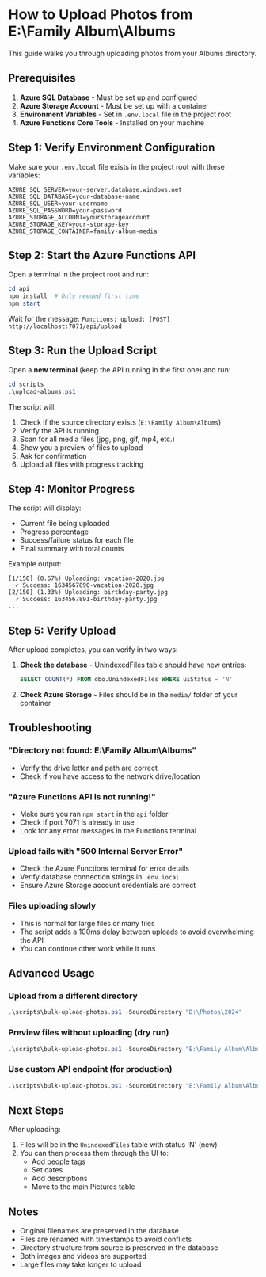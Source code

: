 # How to Upload Photos from E:\Family Album\Albums

This guide walks you through uploading photos from your Albums directory.

## Prerequisites

1. **Azure SQL Database** - Must be set up and configured
2. **Azure Storage Account** - Must be set up with a container
3. **Environment Variables** - Set in `.env.local` file in the project root
4. **Azure Functions Core Tools** - Installed on your machine

## Step 1: Verify Environment Configuration

Make sure your `.env.local` file exists in the project root with these variables:

```
AZURE_SQL_SERVER=your-server.database.windows.net
AZURE_SQL_DATABASE=your-database-name
AZURE_SQL_USER=your-username
AZURE_SQL_PASSWORD=your-password
AZURE_STORAGE_ACCOUNT=yourstorageaccount
AZURE_STORAGE_KEY=your-storage-key
AZURE_STORAGE_CONTAINER=family-album-media
```

## Step 2: Start the Azure Functions API

Open a terminal in the project root and run:

```powershell
cd api
npm install  # Only needed first time
npm start
```

Wait for the message: `Functions: upload: [POST] http://localhost:7071/api/upload`

## Step 3: Run the Upload Script

Open a **new terminal** (keep the API running in the first one) and run:

```powershell
cd scripts
.\upload-albums.ps1
```

The script will:
1. Check if the source directory exists (`E:\Family Album\Albums`)
2. Verify the API is running
3. Scan for all media files (jpg, png, gif, mp4, etc.)
4. Show you a preview of files to upload
5. Ask for confirmation
6. Upload all files with progress tracking

## Step 4: Monitor Progress

The script will display:
- Current file being uploaded
- Progress percentage
- Success/failure status for each file
- Final summary with total counts

Example output:
```
[1/150] (0.67%) Uploading: vacation-2020.jpg
  ✓ Success: 1634567890-vacation-2020.jpg
[2/150] (1.33%) Uploading: birthday-party.jpg
  ✓ Success: 1634567891-birthday-party.jpg
...
```

## Step 5: Verify Upload

After upload completes, you can verify in two ways:

1. **Check the database** - UnindexedFiles table should have new entries:
   ```sql
   SELECT COUNT(*) FROM dbo.UnindexedFiles WHERE uiStatus = 'N'
   ```

2. **Check Azure Storage** - Files should be in the `media/` folder of your container

## Troubleshooting

### "Directory not found: E:\Family Album\Albums"
- Verify the drive letter and path are correct
- Check if you have access to the network drive/location

### "Azure Functions API is not running!"
- Make sure you ran `npm start` in the `api` folder
- Check if port 7071 is already in use
- Look for any error messages in the Functions terminal

### Upload fails with "500 Internal Server Error"
- Check the Azure Functions terminal for error details
- Verify database connection strings in `.env.local`
- Ensure Azure Storage account credentials are correct

### Files uploading slowly
- This is normal for large files or many files
- The script adds a 100ms delay between uploads to avoid overwhelming the API
- You can continue other work while it runs

## Advanced Usage

### Upload from a different directory

```powershell
.\scripts\bulk-upload-photos.ps1 -SourceDirectory "D:\Photos\2024"
```

### Preview files without uploading (dry run)

```powershell
.\scripts\bulk-upload-photos.ps1 -SourceDirectory "E:\Family Album\Albums" -WhatIf
```

### Use custom API endpoint (for production)

```powershell
.\scripts\bulk-upload-photos.ps1 -SourceDirectory "E:\Family Album\Albums" -ApiEndpoint "https://your-app.azurewebsites.net/api/upload"
```

## Next Steps

After uploading:
1. Files will be in the `UnindexedFiles` table with status 'N' (new)
2. You can then process them through the UI to:
   - Add people tags
   - Set dates
   - Add descriptions
   - Move to the main Pictures table

## Notes

- Original filenames are preserved in the database
- Files are renamed with timestamps to avoid conflicts
- Directory structure from source is preserved in the database
- Both images and videos are supported
- Large files may take longer to upload
